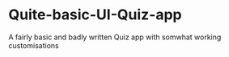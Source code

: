 # Quite-basic-UI-Quiz-app
A fairly basic and badly written Quiz app with somwhat working customisations

